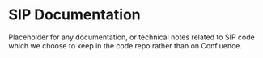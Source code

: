 # SIP Documentation

Placeholder for any documentation, or technical notes related to SIP code
which we choose to keep in the code repo rather than on Confluence. 
